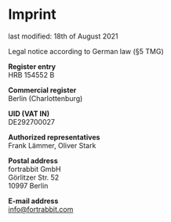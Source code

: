# Imprint

last modified: 18th of August 2021

Legal notice according to German law (§5 TMG)

**Register entry**  
HRB 154552 B  

**Commercial register**  
Berlin (Charlottenburg)

**UID (VAT IN)**  
DE292700027

**Authorized representatives**  
Frank Lämmer, Oliver Stark

**Postal address**  
fortrabbit GmbH  
Görlitzer Str. 52  
10997 Berlin

**E-mail address**  
info@fortrabbit.com
